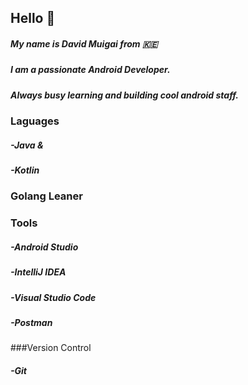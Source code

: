 ## Hello 👋

##### My name is **David Muigai** from 🇰🇪
##### I am a passionate **Android Developer.**
##### Always busy learning and building cool android staff.

### **Laguages**
#####   -Java &
#####   -Kotlin

### Golang Leaner

### **Tools**
##### -Android Studio
##### -IntelliJ IDEA
##### -Visual Studio Code
##### -Postman

###Version Control
##### -Git

